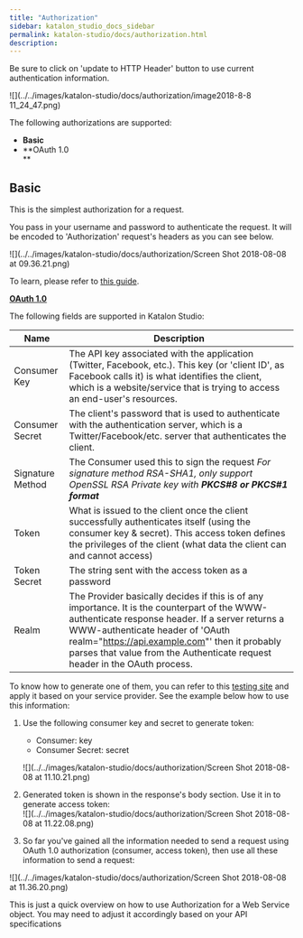 ```yaml
---
title: "Authorization" 
sidebar: katalon_studio_docs_sidebar
permalink: katalon-studio/docs/authorization.html 
description: 
---
```

Be sure to click on 'update to HTTP Header' button to use current authentication information.

![](../../images/katalon-studio/docs/authorization/image2018-8-8 11_24_47.png)

  
The following authorizations are supported:

*   **Basic**
*   **OAuth 1.0  
    **

Basic
-----

This is the simplest authorization for a request.

You pass in your username and password to authenticate the request. It will be encoded to 'Authorization' request's headers as you can see below. 

![](../../images/katalon-studio/docs/authorization/Screen Shot 2018-08-08 at 09.36.21.png)

To learn, please refer to [this guide](https://swagger.io/docs/specification/authentication/basic-authentication/).

**[OAuth 1.0](https://oauth.net/core/1.0a/)**

The following fields are supported in Katalon Studio:

<table><thead><tr><th>Name</th><th>Description</th></tr></thead><tbody><tr><td>Consumer Key</td><td><span>The API key associated with the application (Twitter, Facebook, etc.). This key (or 'client ID', as Facebook calls it) is what identifies the client, which is a website/service that is trying to access an end-user's resources.</span></td></tr><tr><td>Consumer Secret</td><td><span>The client's password that is used to authenticate with the authentication server, which is a Twitter/Facebook/etc. server that authenticates the client.</span></td></tr><tr><td>Signature Method</td><td><span>The Consumer used this to sign the request <em>For signature method RSA-SHA1, only support OpenSSL RSA Private key with&nbsp;<strong>PKCS#8 or PKCS#1 format</strong></em></span></td></tr><tr><td>Token</td><td><span>What is issued to the client once the client successfully authenticates itself (using the consumer key &amp; secret). This access token defines the privileges of the client (what data the client can and cannot access)</span></td></tr><tr><td>Token Secret</td><td><span>The string sent with the access token as a password</span></td></tr><tr><td>Realm</td><td><span>The Provider basically decides if this is of any importance. It is the counterpart of the WWW-authenticate response header. If a server returns a WWW-authenticate header of 'OAuth realm="<a class="external-link" href="https://api.example.com/" rel="nofollow">https://api.example.com</a>"' then it probably parses that value from the Authenticate request header in the OAuth process.</span></td></tr></tbody></table>

To know how to generate one of them, you can refer to this [testing site](http://term.ie/oauth/example/index.php) and apply it based on your service provider. See the example below how to use this information:

1.  Use the following consumer key and secret to generate token:
    
    *   Consumer: key
    *   Consumer Secret: secret
    
    ![](../../images/katalon-studio/docs/authorization/Screen Shot 2018-08-08 at 11.10.21.png)
2.  Generated token is shown in the response's body section. Use it in to generate access token:  
    ![](../../images/katalon-studio/docs/authorization/Screen Shot 2018-08-08 at 11.22.08.png)
3.  So far you've gained all the information needed to send a request using OAuth 1.0 authorization (consumer, access token), then use all these information to send a request:

![](../../images/katalon-studio/docs/authorization/Screen Shot 2018-08-08 at 11.36.20.png)

This is just a quick overview on how to use Authorization for a Web Service object. You may need to adjust it accordingly based on your API specifications